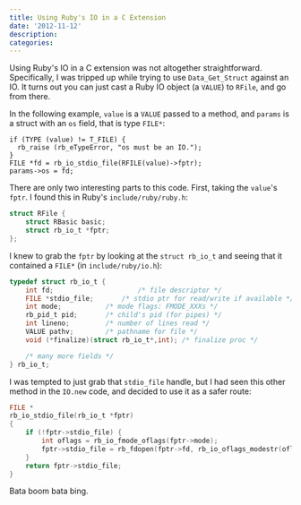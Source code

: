```yaml
---
title: Using Ruby's IO in a C Extension
date: '2012-11-12'
description:
categories:
---
```


Using Ruby's IO in a C extension was not altogether straightforward. Specifically, I was tripped up while trying to use `Data_Get_Struct` against an IO. It turns out you can just cast a Ruby IO object (a `VALUE`) to `RFile`, and go from there.

In the following example, `value` is a `VALUE` passed to a method, and `params` is a struct with an `os` field, that is type `FILE*`:

```
if (TYPE (value) != T_FILE) {
  rb_raise (rb_eTypeError, "os must be an IO.");
}
FILE *fd = rb_io_stdio_file(RFILE(value)->fptr);
params->os = fd;
```

There are only two interesting parts to this code. First, taking the `value`'s `fptr`. I found this in Ruby's `include/ruby/ruby.h`:

```c
struct RFile {
    struct RBasic basic;
    struct rb_io_t *fptr;
};
```

I knew to grab the `fptr` by looking at the `struct rb_io_t` and seeing that it contained a `FILE*` (in `include/ruby/io.h`):

```c
typedef struct rb_io_t {
    int fd;                     /* file descriptor */
    FILE *stdio_file;		/* stdio ptr for read/write if available */
    int mode;			/* mode flags: FMODE_XXXs */
    rb_pid_t pid;		/* child's pid (for pipes) */
    int lineno;			/* number of lines read */
    VALUE pathv;		/* pathname for file */
    void (*finalize)(struct rb_io_t*,int); /* finalize proc */

    /* many more fields */
} rb_io_t;
```

I was tempted to just grab that `stdio_file` handle, but I had seen this other method in the `IO.new` code, and decided to use it as a safer route:

```c
FILE *
rb_io_stdio_file(rb_io_t *fptr)
{
    if (!fptr->stdio_file) {
        int oflags = rb_io_fmode_oflags(fptr->mode);
        fptr->stdio_file = rb_fdopen(fptr->fd, rb_io_oflags_modestr(oflags));
    }
    return fptr->stdio_file;
}
```

Bata boom bata bing.
